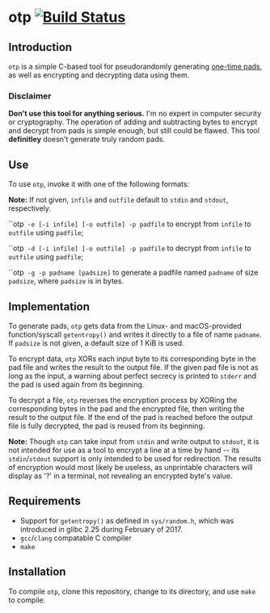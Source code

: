 # otp [![Build Status](https://travis-ci.org/btroller/One-Time-Pad.svg?branch=master)](https://travis-ci.org/btroller/One-Time-Pad)

## Introduction
`otp` is a simple C-based tool for pseudorandomly generating [one-time pads](https://en.wikipedia.org/wiki/One-time_pad), as well as encrypting and decrypting data using them.

### Disclaimer
**Don't use this tool for anything serious.** I'm no expert in computer security or cryptography. The operation of adding and subtracting bytes to encrypt and decrypt from pads is simple enough, but still could be flawed. This tool **definitley** doesn't generate truly random pads.

## Use
To use `otp`, invoke it with one of the following formats:

**Note:** If not given, `infile` and `outfile` default to `stdin` and `stdout`, respectively.

``otp` -e [-i infile] [-o outfile] -p padfile` to encrypt from `infile` to `outfile` using `padfile`;

``otp` -d [-i infile] [-o outfile] -p padfile` to decrypt from `infile` to `outfile` using `padfile`;

``otp` -g -p padname [padsize]` to generate a padfile named `padname` of size `padsize`, where `padsize` is in bytes.

## Implementation
To generate pads, `otp` gets data from the Linux- and macOS-provided function/syscall `getentropy()` and writes it directly to a file of name `padname`. If `padsize` is not given, a default size of 1 KiB is used.

To encrypt data, `otp` XORs each input byte to its corresponding byte in the pad file and writes the result to the output file. If the given pad file is not as long as the input, a warning about perfect secrecy is printed to `stderr` and the pad is used again from its beginning.

To decrypt a file, `otp` reverses the encryption process by XORing the corresponding bytes in the pad and the encrypted file, then writing the result to the output file. If the end of the pad is reached before the output file is fully decrypted, the pad is reused from its beginning.

**Note:** Though `otp` can take input from `stdin` and write output to `stdout`, it is not intended for use as a tool to encrypt a line at a time by hand -- its `stdin`/`stdout` support is only intended to be used for redirection. The results of encryption would most likely be useless, as unprintable characters will display as '?' in a terminal, not revealing an encrypted byte's value.

## Requirements

* Support for `getentropy()` as defined in `sys/random.h`, which was introduced in glibc 2.25 during February of 2017.
* `gcc`/`clang` compatable C compiler
* `make`

## Installation
To compile `otp`, clone this repository, change to its directory, and use `make` to compile.
